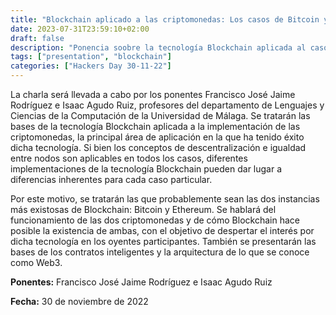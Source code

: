 ```yaml
---
title: "Blockchain aplicado a las criptomonedas: Los casos de Bitcoin y Ethereum"
date: 2023-07-31T23:59:10+02:00
draft: false
description: "Ponencia soobre la tecnología Blockchain aplicada al caso de las criptomonedas"
tags: ["presentation", "blockchain"]
categories: ["Hackers Day 30-11-22"]
---
```


La charla será llevada a cabo por los ponentes Francisco José Jaime Rodríguez e Isaac Agudo Ruiz, profesores del departamento de Lenguajes y Ciencias de la Computación de la Universidad de Málaga. Se tratarán las bases de la tecnología Blockchain aplicada a la implementación de las criptomonedas, la principal área de aplicación en la que ha tenido éxito dicha tecnología. Si bien los conceptos de descentralización e igualdad entre nodos son aplicables en todos los casos, diferentes implementaciones de la tecnología Blockchain pueden dar lugar a diferencias inherentes para cada caso particular.

Por este motivo, se tratarán las que probablemente sean las dos instancias más existosas de Blockchain: Bitcoin y Ethereum. Se hablará del funcionamiento de las dos criptomonedas y de cómo Blockchain hace posible la existencia de ambas, con el objetivo de despertar el interés por dicha tecnología en los oyentes participantes. También se presentarán las bases de los contratos inteligentes y la arquitectura de lo que se conoce como Web3.

**Ponentes:** Francisco José Jaime Rodríguez e Isaac Agudo Ruiz

**Fecha:** 30 de noviembre de 2022